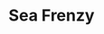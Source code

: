 ---
title: Sea Frenzy
developer: jjwallace games
image: SeaFrenzy.png
link: https://play.google.com/store/apps/details?id=seafrenzy.Source
android: https://play.google.com/store/apps/details?id=seafrenzy.Source
---